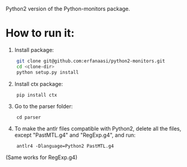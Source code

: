 Python2 version of the Python-monitors package.

# How to run it:
1) Install package:
```bash
    git clone git@github.com:erfanaasi/python2-monitors.git
    cd <clone-dir>
    python setup.py install
```
2) Install ctx package:
```
    pip install ctx
```
3) Go to the parser folder:
```
    cd parser
```
4) To make the antlr files compatible with Python2, delete all the files, except "PastMTL.g4" and "RegExp.g4", and run:
```
    antlr4 -Dlanguage=Python2 PastMTL.g4
``` 
(Same works for RegExp.g4)

    
